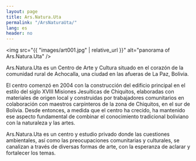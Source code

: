 ```yaml
---
layout: page
title: Ars.Natura.Uta
permalink: "/ArsNaturaUta/"
lang: es
header: no
---
```


<img src="{{ "images/art001.jpg" | relative_url }}" alt="panorama of Ars.Natura.Uta" />


Ars.Natura.Uta es un Centro de Arte y Cultura situado en el corazón de la comunidad rural de Achocalla, una ciudad en las afueras de La Paz, Bolivia.

El centro comenzó en 2004 con la construcción del edificio principal en el estilo del siglo XVIII Misiones Jesuíticas de Chiquitos, elaboradas con materiales de origen local y construidas por trabajadores comunitarios en colaboración con maestros carpinteros de la zona de Chiquitos, en el sur de Bolivia. Desde entonces, a medida que el centro ha crecido, ha mantenido ese aspecto fundamental de combinar el conocimiento tradicional boliviano con la naturaleza y las artes.

Ars.Natura.Uta es un centro y estudio privado donde las cuestiones ambientales, así como las preocupaciones comunitarias y culturales, se canalizan a través de diversas formas de arte, con la esperanza de aclarar y fortalecer los temas.
